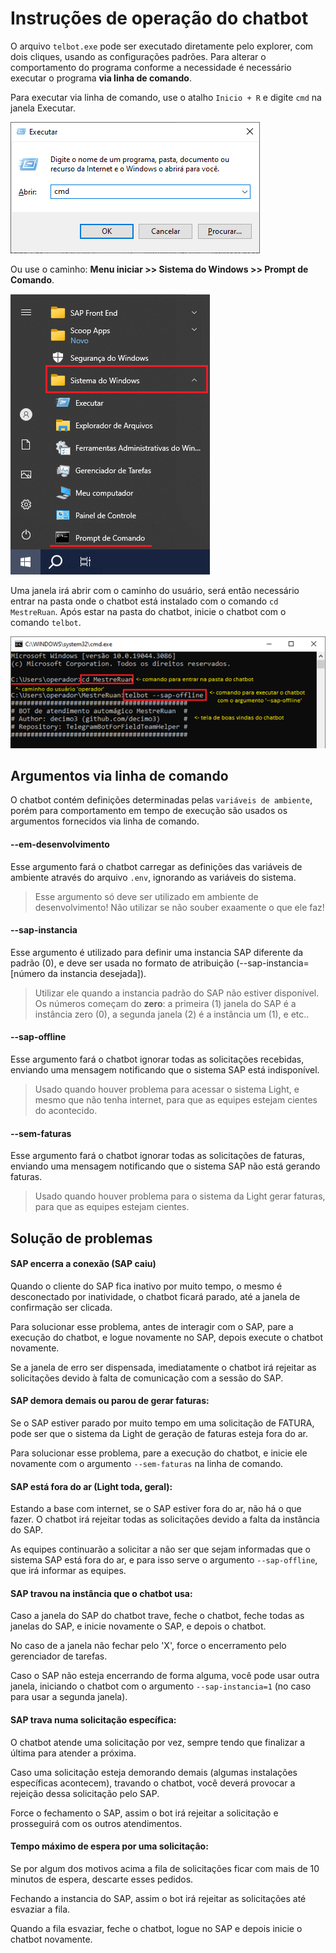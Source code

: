 # Instruções de operação do chatbot

O arquivo `telbot.exe` pode ser executado diretamente pelo explorer, com dois cliques, usando as configurações padrões. Para alterar o comportamento do programa conforme a necessidade é necessário executar o programa **via linha de comando**.

Para executar via linha de comando, use o atalho `Inicio + R` e digite `cmd` na janela Executar.

![Janela EXECUTAR do Windows](./assert/executar.png)

Ou use o caminho: **Menu iniciar >> Sistema do Windows >> Prompt de Comando**.

![Menu Iniciar do Windows](./assert/menu_iniciar.png)

Uma janela irá abrir com o caminho do usuário, será então necessário entrar na pasta onde o chatbot está instalado com o comando `cd MestreRuan`. Após estar na pasta do chatbot, inicie o chatbot com o comando `telbot`.

![Iniciando o chatbot via linha de comando](./assert/prompt_de_comando.png)

## Argumentos via linha de comando

O chatbot contém definições determinadas pelas `variáveis de ambiente`, porém para comportamento em tempo de execução são usados os argumentos fornecidos via linha de comando.

#### --em-desenvolvimento

Esse argumento fará o chatbot carregar as definições das variáveis de ambiente através do arquivo `.env`, ignorando as variáveis do sistema.

> Esse argumento só deve ser utilizado em ambiente de desenvolvimento! Não utilizar se não souber exaamente o que ele faz!

#### --sap-instancia

Esse argumento é utilizado para definir uma instancia SAP diferente da padrão (0), e deve ser usada no formato de atribuição (--sap-instancia=[número da instancia desejada]).

> Utilizar ele quando a instancia padrão do SAP não estiver disponível. Os números começam do **zero**: a primeira (1) janela do SAP é a instância zero (0), a segunda janela (2) é a instância um (1), e etc..

#### --sap-offline

Esse argumento fará o chatbot ignorar todas as solicitações recebidas, enviando uma mensagem notificando que o sistema SAP está indisponível.

> Usado quando houver problema para acessar o sistema Light, e mesmo que não tenha internet, para que as equipes estejam cientes do acontecido.

#### --sem-faturas

Esse argumento fará o chatbot  ignorar todas as solicitações de faturas, enviando uma mensagem notificando que o sistema SAP não está gerando faturas.

> Usado quando houver problema para o sistema da Light gerar faturas, para que as equipes estejam cientes.

## Solução de problemas

#### SAP encerra a conexão (SAP caiu)

Quando o cliente do SAP fica inativo por muito tempo, o mesmo é desconectado por inatividade, o chatbot ficará parado, até a janela de confirmação ser clicada.

Para solucionar esse problema, antes de interagir com o SAP, pare a execução do chatbot, e logue novamente no SAP, depois execute o chatbot novamente.

Se a janela de erro ser dispensada, imediatamente o chatbot irá rejeitar as solicitações devido à falta de comunicação com a sessão do SAP.

#### SAP demora demais ou parou de gerar faturas:

Se o SAP estiver parado por muito tempo em uma solicitação de FATURA, pode ser que o sistema da Light de geração de faturas esteja fora do ar.

Para solucionar esse problema, pare a execução do chatbot, e inicie ele novamente com o argumento `--sem-faturas` na linha de comando.

#### SAP está fora do ar (Light toda, geral):

Estando a base com internet, se o SAP estiver fora do ar, não há o que fazer. O chatbot irá rejeitar todas as solicitações devido a falta da instância do SAP.

As equipes continuarão a solicitar a não ser que sejam informadas que o sistema SAP está fora do ar, e para isso serve o argumento `--sap-offline`, que irá informar as equipes.

#### SAP travou na instância que o chatbot usa:

Caso a janela do SAP do chatbot trave, feche o chatbot, feche todas as janelas do SAP, e inicie novamente o SAP, e depois o chatbot.

No caso de a janela não fechar pelo 'X', force o encerramento pelo gerenciador de tarefas.

Caso o SAP não esteja encerrando de forma alguma, você pode usar outra janela, iniciando o chatbot com o argumento `--sap-instancia=1` (no caso para usar a segunda janela).

#### SAP trava numa solicitação específica:

O chatbot atende uma solicitação por vez, sempre tendo que finalizar a última para atender a próxima.

Caso uma solicitação esteja demorando demais (algumas instalações específicas acontecem), travando o chatbot, você deverá provocar a rejeição dessa solicitação pelo SAP.

Force o fechamento o SAP, assim o bot irá rejeitar a solicitação e prosseguirá com os outros atendimentos.

#### Tempo máximo de espera por uma solicitação:

Se por algum dos motivos acima a fila de solicitações ficar com mais de 10 minutos de espera, descarte esses pedidos.

Fechando a instancia do SAP, assim o bot irá rejeitar as solicitações até esvaziar a fila.

Quando a fila esvaziar, feche o chatbot, logue no SAP e depois inicie o chatbot novamente.
